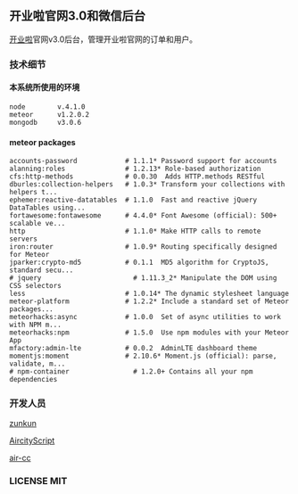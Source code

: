 开业啦官网3.0和微信后台
-----------

[开业啦](http://www.kyl.biz)官网v3.0后台，管理开业啦官网的订单和用户。

### 技术细节
#### 本系统所使用的环境
```shell
node 		v.4.1.0
meteor 		v1.2.0.2
mongodb 	v3.0.6
```
#### meteor packages

```shell
accounts-password            # 1.1.1* Password support for accounts
alanning:roles               # 1.2.13* Role-based authorization
cfs:http-methods             # 0.0.30  Adds HTTP.methods RESTful
dburles:collection-helpers   # 1.0.3* Transform your collections with helpers t...
ephemer:reactive-datatables  # 1.1.0  Fast and reactive jQuery DataTables using...
fortawesome:fontawesome      # 4.4.0* Font Awesome (official): 500+ scalable ve...
http                         # 1.1.0* Make HTTP calls to remote servers
iron:router                  # 1.0.9* Routing specifically designed for Meteor
jparker:crypto-md5           # 0.1.1  MD5 algorithm for CryptoJS, standard secu...
# jquery                       # 1.11.3_2* Manipulate the DOM using CSS selectors
less                         # 1.0.14* The dynamic stylesheet language
meteor-platform              # 1.2.2* Include a standard set of Meteor packages...
meteorhacks:async            # 1.0.0  Set of async utilities to work with NPM m...
meteorhacks:npm              # 1.5.0  Use npm modules with your Meteor App
mfactory:admin-lte           # 0.0.2  AdminLTE dashboard theme
momentjs:moment              # 2.10.6* Moment.js (official): parse, validate, m...
# npm-container                # 1.2.0+ Contains all your npm dependencies
```



### 开发人员

[zunkun](http://github.com/zunkun)

[AircityScript](http://github.com/AircityScript)

[air-cc](http://github.com/air-cc)


### LICENSE MIT

